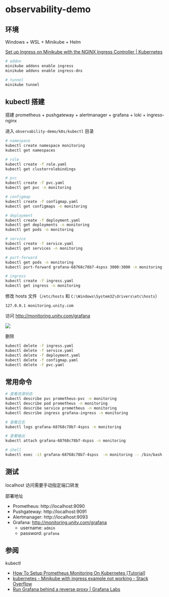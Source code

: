 # observability-demo

## 环境

Windows + WSL + Minikube + Helm

[Set up Ingress on Minikube with the NGINX Ingress Controller | Kubernetes](https://kubernetes.io/docs/tasks/access-application-cluster/ingress-minikube/)

```bash
# addon
minikube addons enable ingress
minikube addons enable ingress-dns

# tunnel
minikube tunnel
```

## kubectl 搭建

搭建 prometheus + pushgateway + alertmanager + grafana + loki + ingress-nginx

进入 `observability-demo/k8s/kubectl` 目录

```bash
# namespace
kubectl create namespace monitoring
kubectl get namespaces

# role
kubectl create -f role.yaml
kubectl get clusterrolebindings

# pvc
kubectl create -f pvc.yaml
kubectl get pvc -n monitoring

# configmap
kubectl create -f configmap.yaml
kubectl get configmaps -n monitoring

# deployment
kubectl create -f deployment.yaml
kubectl get deployments -n monitoring
kubectl get pods -n monitoring

# service
kubectl create -f service.yaml
kubectl get services -n monitoring

# port-forward
kubectl get pods -n monitoring
kubectl port-forward grafana-68768c78b7-4spss 3000:3000 -n monitoring

# ingress
kubectl create -f ingress.yaml
kubectl get ingress -n monitoring
```

修改 hosts 文件（`/etc/hosts` 和 `C:\Windows\System32\drivers\etc\hosts`）

```
127.0.0.1 monitoring.unity.com
```

访问 http://monitoring.unity.com/grafana

![](image.png)

删除

```bash
kubectl delete -f ingress.yaml
kubectl delete -f service.yaml
kubectl delete -f deployment.yaml
kubectl delete -f configmap.yaml
kubectl delete -f pvc.yaml
```

## 常用命令

```bash
# 查看资源状态
kubectl describe pvc prometheus-pvc -n monitoring
kubectl describe pod prometheus -n monitoring
kubectl describe service prometheus -n monitoring
kubectl describe ingress grafana-ingress -n monitoring

# 查看日志
kubectl logs grafana-68768c78b7-4spss -n monitoring

# 查看输出
kubectl attach grafana-68768c78b7-4spss -n monitoring

# shell
kubectl exec -it grafana-68768c78b7-4spss  -n monitoring -- /bin/bash
```

## 测试

localhost 访问需要手动指定端口转发

部署地址
- Prometheus: http://localhost:9090
- Pushgateway: http://localhost:9091
- Alertmanager: http://localhost:9093
- Grafana: http://monitoring.unity.com/grafana
  - username: `admin`
  - password: `grafana`

## 参阅

kubectl
- [How To Setup Prometheus Monitoring On Kubernetes [Tutorial]](https://devopscube.com/setup-prometheus-monitoring-on-kubernetes/)
- [kubernetes - Minikube with ingress example not working - Stack Overflow](https://stackoverflow.com/questions/58561682/minikube-with-ingress-example-not-working)
- [Run Grafana behind a reverse proxy | Grafana Labs](https://grafana.com/tutorials/run-grafana-behind-a-proxy/)
